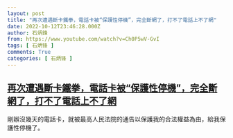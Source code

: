 ```yaml
---
layout: post
title: "再次遭遇斷卡鐵拳，電話卡被“保護性停機”，完全斷網了，打不了電話上不了網"
date: 2022-10-12T23:46:28.000Z
author: 石炳鋒
from: https://www.youtube.com/watch?v=Ch0P5wV-GvI
tags: [ 石炳锋 ]
comments: True
categories: [ 石炳锋 ]
---
```

<!--1665618388000-->
[再次遭遇斷卡鐵拳，電話卡被“保護性停機”，完全斷網了，打不了電話上不了網](https://www.youtube.com/watch?v=Ch0P5wV-GvI)
------

<div>
剛辦沒幾天的電話卡，就被最高人民法院的通告以保護我的合法權益為由，給我保護性停機了。
</div>
